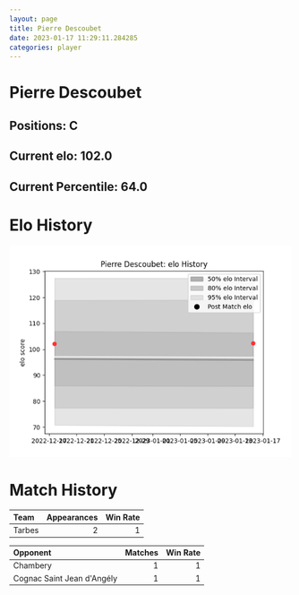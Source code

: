 ```yaml
---  
layout: page  
title: Pierre Descoubet  
date: 2023-01-17 11:29:11.284285  
categories: player  
---
```

# Pierre Descoubet

## Positions: C

## Current elo: 102.0

## Current Percentile: 64.0

# Elo History


![elo history](history_PierreDescoubet.png)
# Match History


| Team   |   Appearances |   Win Rate |
|:-------|--------------:|-----------:|
| Tarbes |             2 |          1 |

| Opponent                   |   Matches |   Win Rate |
|:---------------------------|----------:|-----------:|
| Chambery                   |         1 |          1 |
| Cognac Saint Jean d'Angély |         1 |          1 |